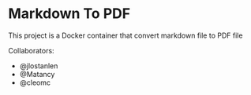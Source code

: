 # Markdown To PDF
This project is a Docker container that convert markdown file to PDF file

Collaborators: 
- @jlostanlen
- @Matancy
- @cleomc